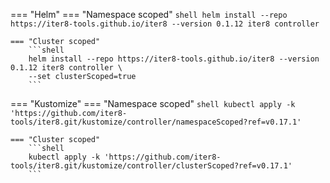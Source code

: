 === "Helm"
    === "Namespace scoped"
        ```shell
        helm install --repo https://iter8-tools.github.io/iter8 --version 0.1.12 iter8 controller
        ```

    === "Cluster scoped"
        ```shell
        helm install --repo https://iter8-tools.github.io/iter8 --version 0.1.12 iter8 controller \
        --set clusterScoped=true
        ```
    
=== "Kustomize"
    === "Namespace scoped"
        ```shell
        kubectl apply -k 'https://github.com/iter8-tools/iter8.git/kustomize/controller/namespaceScoped?ref=v0.17.1'
        ```

    === "Cluster scoped"
        ```shell
        kubectl apply -k 'https://github.com/iter8-tools/iter8.git/kustomize/controller/clusterScoped?ref=v0.17.1'
        ```
